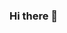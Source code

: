 ### Hi there 👋

<!--
**TastyHeadphones/TastyHeadphones** is a ✨ _special_ ✨ repository because its `README.md` (this file) appears on your GitHub profile.

- :🌱 I’m currently learning Swift & iOS
- :🤔 I’m looking for help with digital image processing
- :💬 Ask me about STM32 & Raspberry Pi & Arduino
-->
